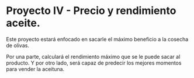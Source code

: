 # Proyecto IV - Precio y rendimiento aceite.

Este proyecto estará enfocado en sacarle el máximo beneficio a la cosecha de olivas.

Por una parte, calculará el rendimiento máximo que se le puede sacar al producto.
Y por otro lado, será capaz de predecir los mejores momentos para vender la aceituna.
